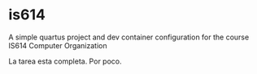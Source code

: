 # is614
A simple quartus project and dev container configuration for the course IS614 Computer Organization

La tarea esta completa. Por poco.

